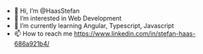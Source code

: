 - 👋 Hi, I’m @HaasStefan
- 👀 I’m interested in Web Development
- 🌱 I’m currently learning Angular, Typescript, Javascript
- 📫 How to reach me https://www.linkedin.com/in/stefan-haas-686a921b4/
